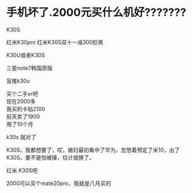 # 手机坏了.2000元买什么机好???????


K30S<img id="aimg_wa025" onclick="zoom(this, this.src, 0, 0, 0)" class="zoom" src="https://cdn.jsdelivr.net/gh/hishis/forum-master/public/images/patch.gif" onmouseover="img_onmouseoverfunc(this)" onload="thumbImg(this)" border="0" alt="" />

红米K30pro 红米K30S双十一减300巨爽

K30U或者K30S<img src="static/image/smiley/default/lol.gif" smilieid="12" border="0" alt="" />

三星note7韩国原版

盲推k30u<img id="aimg_ELM9s" onclick="zoom(this, this.src, 0, 0, 0)" class="zoom" src="https://i.w3tt.com/2020/08/06/aeX4B.png" onmouseover="img_onmouseoverfunc(this)" onload="thumbImg(this)" border="0" alt="" />

买个二手xr吧<br />
现在2000多<br />
我买的卡贴2100<br />
前天卖了1900<br />
用了10个月

k30s 就对了

 K30S，我都想要了，哎，媳妇最初看中了华为，忽悠着预定了米10，出了 K30S，要不是怕被揍，估计就换了。

红米 K30S吧

2000可以买个mate20pro，我就是八月买的
